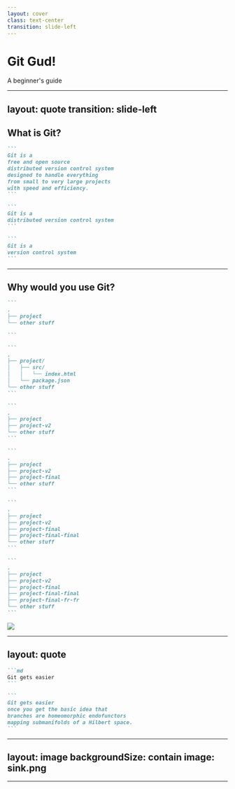 ```yaml
---
layout: cover
class: text-center
transition: slide-left
---
```


# Git Gud!

A beginner's guide

---
layout: quote
transition: slide-left
---

## What is Git?

````md magic-move
```
Git is a
free and open source
distributed version control system
designed to handle everything
from small to very large projects
with speed and efficiency.
```

```
Git is a 
distributed version control system
```

```
Git is a
version control system
```
````

---

## Why would you use Git?

````md magic-move
```
.
├── project
└── other stuff

```

```
.
├── project/
│   ├── src/
│   │   └── index.html
│   └── package.json
└── other stuff
```

```
.
├── project
├── project-v2
└── other stuff
```

```
.
├── project
├── project-v2
├── project-final
└── other stuff
```

```
.
├── project
├── project-v2
├── project-final
├── project-final-final
└── other stuff
```

```
.
├── project
├── project-v2
├── project-final
├── project-final-final
├── project-final-fr-fr
└── other stuff
```
````

<img src="/facepalm.png"
v-click="5"
style="max-width: 200px; margin: auto"
v-motion
:enter="{opacity: 1, transition: {delay: 700}}"
:initial="{opacity: 0}"
/>

---
layout: quote
---

````md magic-move
```md
Git gets easier 
```

```
Git gets easier
once you get the basic idea that
branches are homeomorphic endofunctors
mapping submanifolds of a Hilbert space.
```
````

---
layout: image
backgroundSize: contain
image: sink.png
---

<!-- porcelain vs plumbing -->
---